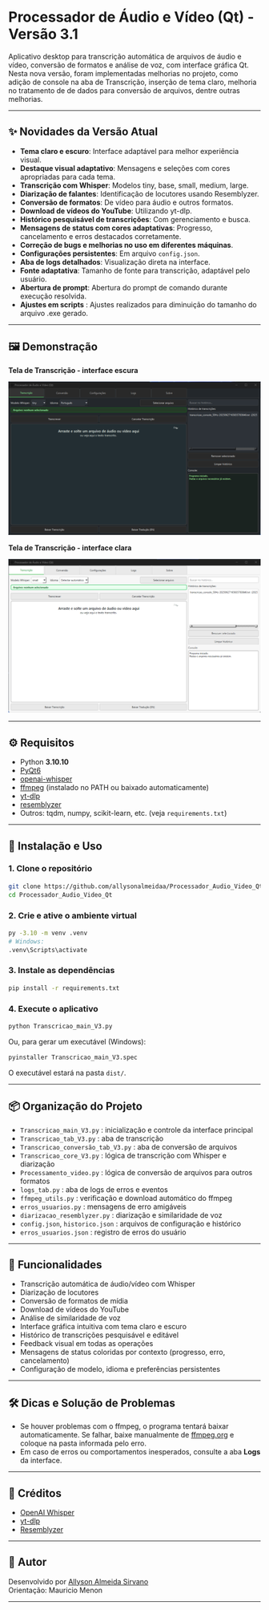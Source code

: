 # Processador de Áudio e Vídeo (Qt) - Versão 3.1

Aplicativo desktop para transcrição automática de arquivos de áudio e vídeo, conversão de formatos e análise de voz, com interface gráfica Qt.
Nesta nova versão, foram implementadas melhorias no projeto, como adição de console na aba de Transcrição, inserção de tema claro, melhoria no tratamento de de dados para conversão de arquivos, dentre outras melhorias.


---

## ✨ Novidades da Versão Atual

- **Tema claro e escuro**: Interface adaptável para melhor experiência visual.
- **Destaque visual adaptativo**: Mensagens e seleções com cores apropriadas para cada tema.
- **Transcrição com Whisper**: Modelos tiny, base, small, medium, large.
- **Diarização de falantes**: Identificação de locutores usando Resemblyzer.
- **Conversão de formatos**: De vídeo para áudio e outros formatos.
- **Download de vídeos do YouTube**: Utilizando yt-dlp.
- **Histórico pesquisável de transcrições**: Com gerenciamento e busca.
- **Mensagens de status com cores adaptativas**: Progresso, cancelamento e erros destacados corretamente.
- **Correção de bugs e melhorias no uso em diferentes máquinas**.
- **Configurações persistentes**: Em arquivo `config.json`.
- **Aba de logs detalhados**: Visualização direta na interface.
- **Fonte adaptativa**: Tamanho de fonte para transcrição, adaptável pelo usuário.
- **Abertura de prompt**: Abertura do prompt de comando durante execução resolvida.
- **Ajustes em scripts** : Ajustes realizados para diminuição do tamanho do arquivo .exe gerado.


---

## 🖼️ Demonstração

**Tela de Transcrição - interface escura**
<p align="center">
<img src="img/interfaceprincipal3.png" width="600" alt="Interface escuro">
</p>

**Tela de Transcrição - interface clara**
<p align="center">
<img src="img/interfaceprincipalclaro.png" width="600" alt="Interface claro">
</p>

---

## ⚙️ Requisitos

- Python **3.10.10**
- [PyQt6](https://pypi.org/project/PyQt6/)
- [openai-whisper](https://github.com/openai/whisper)
- [ffmpeg](https://ffmpeg.org/) (instalado no PATH ou baixado automaticamente)
- [yt-dlp](https://github.com/yt-dlp/yt-dlp)
- [resemblyzer](https://github.com/resemble-ai/Resemblyzer)
- Outros: tqdm, numpy, scikit-learn, etc. (veja `requirements.txt`)

---

## 🚀 Instalação e Uso

### 1. Clone o repositório

```bash
git clone https://github.com/allysonalmeidaa/Processador_Audio_Video_Qt.git
cd Processador_Audio_Video_Qt
```

### 2. Crie e ative o ambiente virtual

```bash
py -3.10 -m venv .venv
# Windows:
.venv\Scripts\activate
```
### 3. Instale as dependências

```bash
pip install -r requirements.txt
```

### 4. Execute o aplicativo

```bash
python Transcricao_main_V3.py
```

Ou, para gerar um executável (Windows):

```bash
pyinstaller Transcricao_main_V3.spec
```
O executável estará na pasta `dist/`.

---

## 📦 Organização do Projeto

- `Transcricao_main_V3.py` : inicialização e controle da interface principal
- `Transcricao_tab_V3.py` : aba de transcrição
- `Transcricao_conversão_tab_V3.py` : aba de conversão de arquivos
- `Transcricao_core_V3.py` : lógica de transcrição com Whisper e diarização
- `Processamento_video.py` : lógica de conversão de arquivos para outros formatos
- `logs_tab.py` : aba de logs de erros e eventos
- `ffmpeg_utils.py` : verificação e download automático do ffmpeg
- `erros_usuarios.py` : mensagens de erro amigáveis
- `diarizacao_resemblyzer.py` : diarização e similaridade de voz 
- `config.json`, `historico.json` : arquivos de configuração e histórico
- `erros_usuarios.json` : registro de erros do usuário

---

## 📝 Funcionalidades

- Transcrição automática de áudio/vídeo com Whisper
- Diarização de locutores
- Conversão de formatos de mídia
- Download de vídeos do YouTube
- Análise de similaridade de voz
- Interface gráfica intuitiva com tema claro e escuro
- Histórico de transcrições pesquisável e editável
- Feedback visual em todas as operações
- Mensagens de status coloridas por contexto (progresso, erro, cancelamento)
- Configuração de modelo, idioma e preferências persistentes

---

## 🛠️ Dicas e Solução de Problemas

- Se houver problemas com o ffmpeg, o programa tentará baixar automaticamente. Se falhar, baixe manualmente de [ffmpeg.org](https://ffmpeg.org/) e coloque na pasta informada pelo erro.
- Em caso de erros ou comportamentos inesperados, consulte a aba **Logs** da interface.

---

## 🙏 Créditos

- [OpenAI Whisper](https://github.com/openai/whisper)
- [yt-dlp](https://github.com/yt-dlp/yt-dlp)
- [Resemblyzer](https://github.com/resemble-ai/Resemblyzer)
---

## 👤 Autor

Desenvolvido por [Allyson Almeida Sirvano](https://github.com/allysonalmeidaa)  
Orientação: Mauricio Menon

---